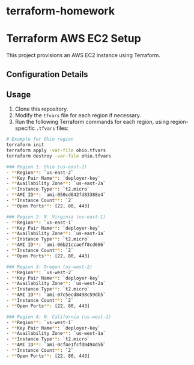# terraform-homework
# Terraform AWS EC2 Setup

This project provisions an AWS EC2 instance using Terraform.

## Configuration Details
## Usage

1. Clone this repository.
2. Modify the `tfvars` file for each region if necessary.
3. Run the following Terraform commands for each region, using region-specific `.tfvars` files:

```bash
# Example for Ohio region
terraform init
terraform apply -var-file ohio.tfvars
terraform destroy -var-file ohio.tfvars

### Region 1: Ohio (us-east-2)
- **Region**: `us-east-2`
- **Key Pair Name**: `deployer-key`
- **Availability Zone**: `us-east-2a`
- **Instance Type**: `t2.micro`
- **AMI ID**: `ami-050cd642fd83388e4` 
- **Instance Count**: `2`
- **Open Ports**: [22, 80, 443]

### Region 2: N. Virginia (us-east-1)
- **Region**: `us-east-1`
- **Key Pair Name**: `deployer-key`
- **Availability Zone**: `us-east-1a`
- **Instance Type**: `t2.micro`
- **AMI ID**: `ami-06b21ccaeff8cd686` 
- **Instance Count**: `2`
- **Open Ports**: [22, 80, 443]

### Region 3: Oregon (us-west-2)
- **Region**: `us-west-2`
- **Key Pair Name**: `deployer-key`
- **Availability Zone**: `us-west-2a`
- **Instance Type**: `t2.micro`
- **AMI ID**: `ami-07c5ecd8498c59db5` 
- **Instance Count**: `2`
- **Open Ports**: [22, 80, 443]

### Region 4: N. California (us-west-1)
- **Region**: `us-west-1`
- **Key Pair Name**: `deployer-key`
- **Availability Zone**: `us-west-1a`
- **Instance Type**: `t2.micro`
- **AMI ID**: `ami-0cf4e1fcfd8494d5b` 
- **Instance Count**: `2`
- **Open Ports**: [22, 80, 443]